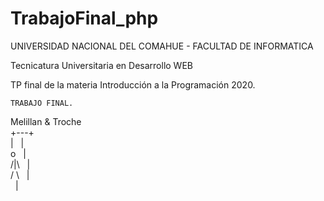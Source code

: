 # TrabajoFinal_php

UNIVERSIDAD NACIONAL DEL COMAHUE -
FACULTAD DE INFORMATICA

Tecnicatura Universitaria en Desarrollo WEB

TP final de la materia Introducción a la Programación 2020.


    TRABAJO FINAL.
Melillan & Troche <br /> 
         +---+  <br /> 
          |  &nbsp;   |  <br /> 
         o    &nbsp;  |   <br /> 
        /|\ &nbsp;    |     <br /> 
        / \  &nbsp;   |      <br /> 
              &nbsp;  |   <br /> 

